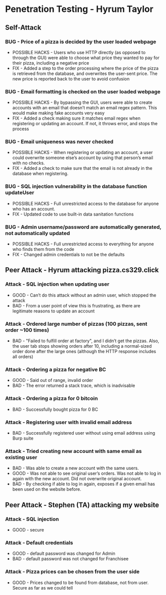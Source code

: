 # **Penetration Testing - Hyrum Taylor**


## **Self-Attack**


### BUG - Price of a pizza is decided by the user loaded webpage
- POSSIBLE HACKS - Users who use HTTP directly (as opposed to through the GUI) were able to choose what price they wanted to pay for their pizza, including a negative price
- FIX - Added a step to the order processing where the price of the pizza is retrieved from the database, and overwrites the user-sent price. The new price is reported back to the user to avoid confusion

### BUG - Email formatting is checked on the user loaded webpage
- POSSIBLE HACKS - By bypassing the GUI, users were able to create accounts with an email that doesn’t match an email regex pattern. This would make making fake accounts very easy
- FIX - Added a check making sure it matches email regex when registering or updating an account. If not, it throws error, and stops the process

### BUG - Email uniqueness was never checked
- POSSIBLE HACKS - When registering or updating an account, a user could overwrite someone else’s account by using that person’s email with no checks.
- FIX - Added a check to make sure that the email is not already in the database when registering.

### BUG - SQL injection vulnerability in the database function updateUser
- POSSIBLE HACKS - Full unrestricted access to the database for anyone who has an account.
- FIX - Updated code to use built-in data sanitation functions

### BUG - Admin username/password are automatically generated, not automatically updated
- POSSIBLE HACKS - Full unrestricted access to everything for anyone who finds them from the code
- FIX - Changed admin credentials to not be the defaults


## **Peer Attack - Hyrum attacking pizza.cs329.click**


### Attack - SQL injection when updating user
- GOOD - Can’t do this attack without an admin user, which stopped the attack
- BAD - From a user point of view this is frustrating, as there are legitimate reasons to update an account

###  Attack - Ordered large number of pizzas (100 pizzas, sent order ~100 times)
- BAD - "Failed to fulfill order at factory", and I didn’t get the pizzas. Also, the user tab stops showing orders after 10, including a normal-sized order done after the large ones (although the HTTP response includes all orders)

### Attack - Ordering a pizza for negative BC
- GOOD - Said out of range, invalid order
- BAD - The error returned a stack trace, which is inadvisable

### Attack - Ordering a pizza for 0 bitcoin
- BAD - Successfully bought pizza for 0 BC

### Attack - Registering user with invalid email address
- BAD - Successfully registered user without using email address using Burp suite

### Attack - Tried creating new account with same email as existing user
- BAD - Was able to create a new account with the same users.
- GOOD - Was not able to see original user’s orders. Was not able to log in again with the new account. Did not overwrite original account.
- BAD - By checking if able to log in again, exposes if a given email has been used on the website before.


## **Peer Attack - Stephen (TA) attacking my website**


### Attack - SQL injection
- GOOD - secure

### Attack - Default credentials
- GOOD - default password was changed for Admin
- BAD - default password was not changed for Franchisee

### Attack - Pizza prices can be chosen from the user side
- GOOD - Prices changed to be found from database, not from user. Secure as far as we could tell
